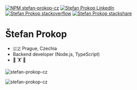 <p align="left">
  <a href="https://www.npmjs.com/~stefan-prokop-cz"><img src="https://img.shields.io/badge/npm-stefan--prokop--cz-orange" alt="NPM stefan-prokop-cz" /></a>
  <a href="https://cz.linkedin.com/pub/štefan-prokop/6a/65/377"><img src="https://img.shields.io/badge/LinkedIn-%C5%A0tefan%20Prokop-blue" alt="Stefan Prokop LinkedIn" /></a>
  <a href="https://stackoverflow.com/users/3783393/stefan-prokop-cz"><img src="https://img.shields.io/badge/stackoverflow-stefan--prokop--cz-yellow" alt="Stefan Prokop stackoverflow" /></a>
  <a href="https://stackshare.io/stefan-prokop-cz"><img src="https://img.shields.io/badge/stackshare-stefan--prokop--cz-blue" alt="Stefan Prokop stackshare" /></a>
</p>

# Štefan Prokop

- 🇨🇿 Prague, Czechia
- Backend developer (Node.js, TypeScript)
- 🥊 🏋️ 🌴

<p><img src="https://komarev.com/ghpvc/?username=stefan-prokop-cz" alt="stefan-prokop-cz" /></p>
<p><img align="center" src="https://github-readme-stats.vercel.app/api?username=stefan-prokop-cz&show_icons=true" alt="stefan-prokop-cz" /></p>
